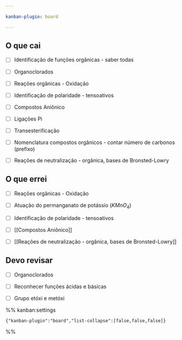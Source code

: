 ```yaml
---

kanban-plugin: board

---
```


## O que cai

- [ ] Identificação de funções orgânicas - saber todas
- [ ] Organoclorados
- [ ] Reações orgânicas - Oxidação
- [ ] Identificação de polaridade - tensoativos
- [ ] Compostos Aniônico
- [ ] Ligações Pi
- [ ] Transesterificação
- [ ] Nomenclatura compostos orgânicos - contar número de carbonos (prefixo)
- [ ] Reações de neutralização - orgânica, bases de Bronsted-Lowry


## O que errei

- [ ] Reações orgânicas - Oxidação
- [ ] Atuação do permanganato de potássio ($KMnO_{4}$)
- [ ] Identificação de polaridade - tensoativos
- [ ] [[Compostos Aniônico]]
- [ ] [[Reações de neutralização - orgânica, bases de Bronsted-Lowry]]


## Devo revisar

- [ ] Organoclorados
- [ ] Reconhecer funções ácidas e básicas
- [ ] Grupo etóxi e metóxi




%% kanban:settings
```
{"kanban-plugin":"board","list-collapse":[false,false,false]}
```
%%